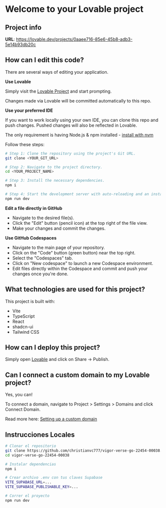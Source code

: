 # Welcome to your Lovable project

## Project info

**URL**: https://lovable.dev/projects/0aaee716-85e6-45b8-adb3-5e14b93db20c

## How can I edit this code?

There are several ways of editing your application.

**Use Lovable**

Simply visit the [Lovable Project](https://lovable.dev/projects/0aaee716-85e6-45b8-adb3-5e14b93db20c) and start prompting.

Changes made via Lovable will be committed automatically to this repo.

**Use your preferred IDE**

If you want to work locally using your own IDE, you can clone this repo and push changes. Pushed changes will also be reflected in Lovable.

The only requirement is having Node.js & npm installed - [install with nvm](https://github.com/nvm-sh/nvm#installing-and-updating)

Follow these steps:

```sh
# Step 1: Clone the repository using the project's Git URL.
git clone <YOUR_GIT_URL>

# Step 2: Navigate to the project directory.
cd <YOUR_PROJECT_NAME>

# Step 3: Install the necessary dependencies.
npm i

# Step 4: Start the development server with auto-reloading and an instant preview.
npm run dev
```

**Edit a file directly in GitHub**

- Navigate to the desired file(s).
- Click the "Edit" button (pencil icon) at the top right of the file view.
- Make your changes and commit the changes.

**Use GitHub Codespaces**

- Navigate to the main page of your repository.
- Click on the "Code" button (green button) near the top right.
- Select the "Codespaces" tab.
- Click on "New codespace" to launch a new Codespace environment.
- Edit files directly within the Codespace and commit and push your changes once you're done.

## What technologies are used for this project?

This project is built with:

- Vite
- TypeScript
- React
- shadcn-ui
- Tailwind CSS

## How can I deploy this project?

Simply open [Lovable](https://lovable.dev/projects/0aaee716-85e6-45b8-adb3-5e14b93db20c) and click on Share -> Publish.

## Can I connect a custom domain to my Lovable project?

Yes, you can!

To connect a domain, navigate to Project > Settings > Domains and click Connect Domain.

Read more here: [Setting up a custom domain](https://docs.lovable.dev/features/custom-domain#custom-domain)

## Instrucciones Locales

```sh
# Clonar el repositorio
git clone https://github.com/christianvc777/vigor-verse-go-22454-00038.git
cd vigor-verse-go-22454-00038

# Instalar dependencias
npm i

# Crear archivo .env con tus claves Supabase
VITE_SUPABASE_URL=...
VITE_SUPABASE_PUBLISHABLE_KEY=...

# Correr el proyecto
npm run dev
```
